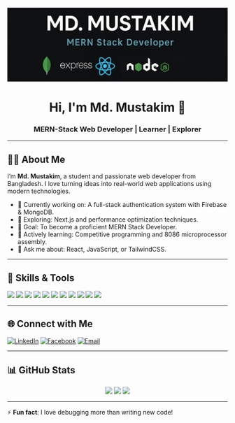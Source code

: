 <!-- Banner Image -->
![Banner](mern-stack.png)
<h1 align="center">Hi, I'm Md. Mustakim 👋</h1>
<h3 align="center">MERN-Stack Web Developer | Learner | Explorer</h3>

---

## 🧑‍💻 About Me

I’m **Md. Mustakim**, a student and passionate web developer from Bangladesh. I love turning ideas into real-world web applications using modern technologies.

- 🔭 Currently working on: A full-stack authentication system with Firebase & MongoDB.
- 🌱 Exploring: Next.js and performance optimization techniques.
- 🎯 Goal: To become a proficient MERN Stack Developer.
- 🧠 Actively learning: Competitive programming and 8086 microprocessor assembly.
- 💬 Ask me about: React, JavaScript, or TailwindCSS.

---

## 🚀 Skills & Tools

<p align="left">
  <img src="https://img.shields.io/badge/HTML5-E34F26?style=for-the-badge&logo=html5&logoColor=white"/>
  <img src="https://img.shields.io/badge/CSS3-1572B6?style=for-the-badge&logo=css3&logoColor=white"/>
  <img src="https://img.shields.io/badge/Tailwind_CSS-38B2AC?style=for-the-badge&logo=tailwind-css&logoColor=white"/>
  <img src="https://img.shields.io/badge/JavaScript-F7DF1E?style=for-the-badge&logo=javascript&logoColor=black"/>
  <img src="https://img.shields.io/badge/React-20232A?style=for-the-badge&logo=react&logoColor=61DAFB"/>
  <img src="https://img.shields.io/badge/Node.js-339933?style=for-the-badge&logo=nodedotjs&logoColor=white"/>
  <img src="https://img.shields.io/badge/Express.js-000000?style=for-the-badge&logo=express&logoColor=white"/>
  <img src="https://img.shields.io/badge/MongoDB-4EA94B?style=for-the-badge&logo=mongodb&logoColor=white"/>
  <img src="https://img.shields.io/badge/Firebase-FFCA28?style=for-the-badge&logo=firebase&logoColor=black"/>
  <img src="https://img.shields.io/badge/Git-F05032?style=for-the-badge&logo=git&logoColor=white"/>
  <img src="https://img.shields.io/badge/GitHub-181717?style=for-the-badge&logo=github&logoColor=white"/>
</p>

---

## 🌐 Connect with Me

[![LinkedIn](https://img.shields.io/badge/LinkedIn-%230077B5.svg?style=for-the-badge&logo=linkedin&logoColor=white)](https://linkedin.com/in/md-mustakim-04601b203)
[![Facebook](https://img.shields.io/badge/Facebook-1877F2?style=for-the-badge&logo=facebook&logoColor=white)](https://facebook.com/md.mustakim.928030)
[![Email](https://img.shields.io/badge/Gmail-D14836?style=for-the-badge&logo=gmail&logoColor=white)](mailto:mustakim.dev01@gmail.com)

---

## 📊 GitHub Stats

<p align="center">
  <img src="https://github-readme-stats.vercel.app/api?username=your-github-username&show_icons=true&theme=tokyonight" />
  <img src="https://github-readme-stats.vercel.app/api/top-langs/?username=your-github-username&layout=compact&theme=tokyonight" />
  <img src="https://github-readme-streak-stats.herokuapp.com?user=your-github-username&theme=tokyonight&date_format=M%20j%5B%2C%20Y%5D" />
</p>

---

⚡ **Fun fact**: I love debugging more than writing new code!

